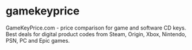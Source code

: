 # gamekeyprice
GameKeyPrice.com - price comparison for game and software CD keys. Best deals for digital product codes from Steam, Origin, Xbox, Nintendo, PSN, PC and Epic games.
